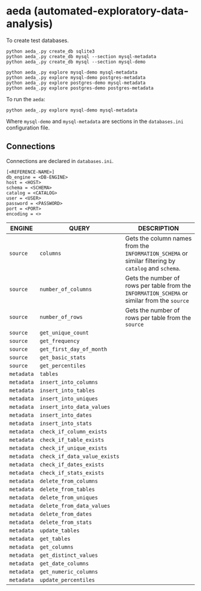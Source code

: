 # aeda (automated-exploratory-data-analysis)

To create test databases.
```
python aeda_.py create_db sqlite3
python aeda_.py create_db mysql --section mysql-metadata
python aeda_.py create_db mysql --section mysql-demo

python aeda_.py explore mysql-demo mysql-metadata
python aeda_.py explore mysql-demo postgres-metadata
python aeda_.py explore postgres-demo mysql-metadata
python aeda_.py explore postgres-demo postgres-metadata
```

To run the `aeda`:
```
python aeda_.py explore mysql-demo mysql-metadata
```

Where `mysql-demo` and `mysql-metadata` are sections in the `databases.ini` configuration file.

## Connections

Connections are declared in `databases.ini`.

```
[<REFERENCE-NAME>]
db_engine = <DB-ENGINE>
host = <HOST>
schema = <SCHEMA>
catalog = <CATALOG>
user = <USER>
password = <PASSWORD>
port = <PORT>
encoding = <>
```

| ENGINE | QUERY | DESCRIPTION |
| --- | --- | --- |
| `source` | `columns` | Gets the column names from the `INFORMATION_SCHEMA` or similar filtering by `catalog` and `schema`.|
| `source` | `number_of_columns` | Gets the number of rows per table from the `INFORMATION_SCHEMA` or similar from the `source` |
| `source` | `number_of_rows` | Gets the number of rows per table from the `source` |
| `source` | `get_unique_count` | |
| `source` | `get_frequency` | |
| `source` | `get_first_day_of_month` | |
| `source` | `get_basic_stats` | |
| `source` | `get_percentiles` | |
| `metadata` | `tables` | |
| `metadata` | `insert_into_columns` | |
| `metadata` | `insert_into_tables` | |
| `metadata` | `insert_into_uniques` | |
| `metadata` | `insert_into_data_values` | |
| `metadata` | `insert_into_dates` | |
| `metadata` | `insert_into_stats` | |
| `metadata` | `check_if_column_exists` | |
| `metadata` | `check_if_table_exists` | |
| `metadata` | `check_if_unique_exists` | |
| `metadata` | `check_if_data_value_exists` | |
| `metadata` | `check_if_dates_exists` | |
| `metadata` | `check_if_stats_exists` | |
| `metadata` | `delete_from_columns` | |
| `metadata` | `delete_from_tables` | |
| `metadata` | `delete_from_uniques` | |
| `metadata` | `delete_from_data_values` | |
| `metadata` | `delete_from_dates` | |
| `metadata` | `delete_from_stats` | |
| `metadata` | `update_tables` | |
| `metadata` | `get_tables` | |
| `metadata` | `get_columns` | |
| `metadata` | `get_distinct_values` | |
| `metadata` | `get_date_columns` | |
| `metadata` | `get_numeric_columns` | |
| `metadata` | `update_percentiles` | |